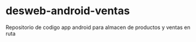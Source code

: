 # desweb-android-ventas
Repositorio de codigo app android para almacen de productos y ventas en ruta
